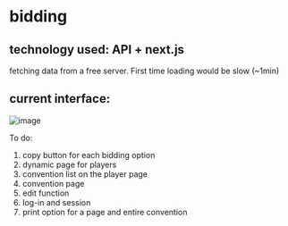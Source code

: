 # bidding
## technology used: API + next.js
fetching data from a free server. First time loading would be slow (~1min)

## current interface:
![image](https://github.com/user-attachments/assets/11a011f7-7789-4204-a67e-e273d2041010)

To do:
1. copy button for each bidding option
1. dynamic page for players
1. convention list on the player page
1. convention page
1. edit function
1. log-in and session
1. print option for a page and entire convention

